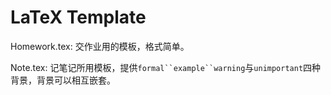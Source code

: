 # LaTeX Template
Homework.tex: 交作业用的模板，格式简单。

Note.tex: 记笔记所用模板，提供`formal``example``warning`与`unimportant`四种背景，背景可以相互嵌套。

